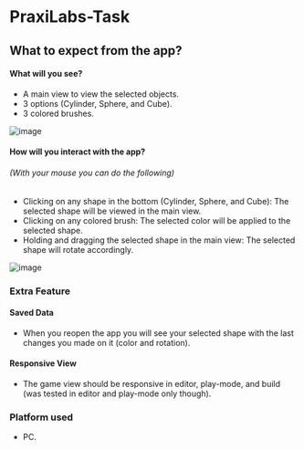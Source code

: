 # PraxiLabs-Task
## What to expect from the app?
#### What will you see?
- A main view to view the selected objects.
- 3 options (Cylinder, Sphere, and Cube).
- 3 colored brushes.

![image](https://user-images.githubusercontent.com/17506857/149868598-fdfb7b8a-a447-43d1-aef2-1d30daf2494f.png)

#### How will you interact with the app?
###### (With your mouse you can do the following)
- Clicking on any shape in the bottom (Cylinder, Sphere, and Cube): The selected shape will be viewed in the main view.
- Clicking on any colored brush: The selected color will be applied to the selected shape.
- Holding and dragging the selected shape in the main view: The selected shape will rotate accordingly.

![image](https://user-images.githubusercontent.com/17506857/149869484-ac57b1b6-0710-45e0-b8ae-3eef4ed6eb6c.png)

### Extra Feature
#### Saved Data
- When you reopen the app you will see your selected shape with the last changes you made on it (color and rotation).
#### Responsive View
- The game view should be responsive in editor, play-mode, and build (was tested in editor and play-mode only though).

### Platform used
- PC.
